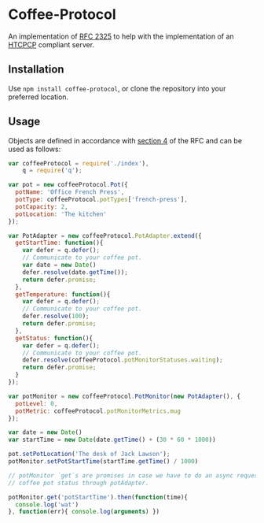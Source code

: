 Coffee-Protocol
===============

An implementation of [RFC 2325](http://tools.ietf.org/html/rfc2325) to help
with the implementation of an [HTCPCP](http://tools.ietf.org/html/rfc2324)
compliant server.

Installation
------------

Use `npm install coffee-protocol`, or clone the repository into your preferred
location.

Usage
-----

Objects are defined in accordance with [section 4](http://tools.ietf.org/html/rfc2325#section-4)
of the RFC and can be used as follows:

```javascript
var coffeeProtocol = require('./index'),
    q = require('q');

var pot = new coffeeProtocol.Pot({
  potName: 'Office French Press',
  potType: coffeeProtocol.potTypes['french-press'],
  potCapacity: 2,
  potLocation: 'The kitchen'
});

var PotAdapter = new coffeeProtocol.PotAdapter.extend({
  getStartTime: function(){
    var defer = q.defer();
    // Communicate to your coffee pot.
    var date = new Date()
    defer.resolve(date.getTime());
    return defer.promise;
  },
  getTemperature: function(){
    var defer = q.defer();
    // Communicate to your coffee pot.
    defer.resolve(100);
    return defer.promise;
  },
  getStatus: function(){
    var defer = q.defer();
    // Communicate to your coffee pot.
    defer.resolve(coffeeProtocol.potMonitorStatuses.waiting);
    return defer.promise;
  }
});

var potMonitor = new coffeeProtocol.PotMonitor(new PotAdapter(), {
  potLevel: 0,
  potMetric: coffeeProtocol.potMonitorMetrics.mug
});

var date = new Date()
var startTime = new Date(date.getTime() + (30 * 60 * 1000))

pot.setPotLocation('The desk of Jack Lawson');
potMonitor.setPotStartTime(startTime.getTime() / 1000)

// potMonitor `get`s are promises in case we have to do an async request to get
// coffee pot status through potAdapter.

potMonitor.get('potStartTime').then(function(time){
  console.log('wat')
}, function(err){ console.log(arguments) })
```

